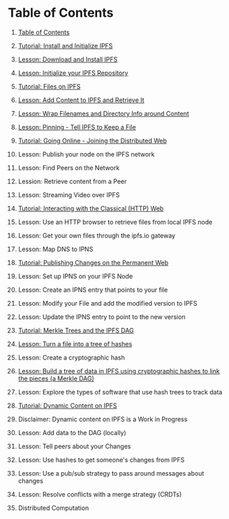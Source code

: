 # Table of Contents
1. [Table of Contents](SUMMARY.md)
2. [Tutorial: Install and Initialize IPFS](/install-ipfs/README.md)
  1. [Lesson: Download and Install IPFS](/install-ipfs/lessons/download-and-install.md)
  2. [Lesson: Initialize your IPFS Repository](/install-ipfs/lessons/initialize-repository.md)

2. [Tutorial: Files on IPFS](files-on-ipfs/README.md)
  1. [Lesson: Add Content to IPFS and Retrieve It](/files-on-ipfs/lessons/add-and-retrieve-file-content.md)
  2. [Lesson: Wrap Filenames and Directory Info around Content](/files-on-ipfs/lessons/wrap-directories-around-content.md)
  3. [Lesson: Pinning - Tell IPFS to Keep a File](/files-on-ipfs/lessons/pin-files.md)

3. [Tutorial: Going Online - Joining the Distributed Web](/going-online/README.md)
  1. Lesson: Publish your node on the IPFS network
  2. Lesson: Find Peers on the Network
  3. Lession: Retrieve content from a Peer
  4. Lesson: Streaming Video over IPFS

4. [Tutorial: Interacting with the Classical (HTTP) Web](/classical-web/README.md)
  1. Lesson: Use an HTTP browser to retrieve files from local IPFS node
  2. Lesson: Get your own files through the ipfs.io gateway
  3. Lesson: Map DNS to IPNS

5. [Tutorial: Publishing Changes on the Permanent Web](publishing-changes/README.md)
  1. Lesson: Set up IPNS on your IPFS Node
  2. Lesson: Create an IPNS entry that points to your file
  3. Lesson: Modify your File and add the modified version to IPFS
  4. Lesson: Update the IPNS entry to point to the new version

6. [Tutorial: Merkle Trees and the IPFS DAG](ipfs-dag/README.md)
  1. [Lesson: Turn a file into a tree of hashes](/ipfs-dag/lessons/files-as-dags.md)
  2. Lesson: Create a cryptographic hash
  3. [Lesson: Build a tree of data in IPFS using cryptographic hashes to link the pieces (a Merkle DAG)](/ipfs-dag/lessons/blocks-from-scratch.md)
  4. Lesson: Explore the types of software that use hash trees to track data

7. [Tutorial: Dynamic Content on IPFS](/dynamic-content/README.md)
  1. Disclaimer: Dynamic content on IPFS is a Work in Progress
  2. Lesson: Add data to the DAG (locally)
  3. Lesson: Tell peers about your Changes
  4. Lesson: Use hashes to get someone's changes from IPFS
  5. Lesson: Use a pub/sub strategy to pass around messages about changes
  6. Lesson: Resolve conflicts with a merge strategy (CRDTs)

8. Distributed Computation

